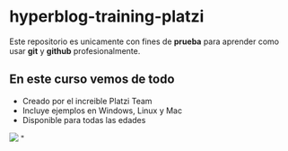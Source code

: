 # hyperblog-training-platzi

Este repositorio es unicamente con fines de **prueba** para aprender como usar **git** y **github** profesionalmente.

## En este curso vemos de todo
* Creado por el increible Platzi Team
* Incluye ejemplos en Windows, Linux y Mac
* Disponible para todas las edades
 

![](https://www.biteinteractive.com/wp-content/uploads/2021/05/git-vs-github.png) "